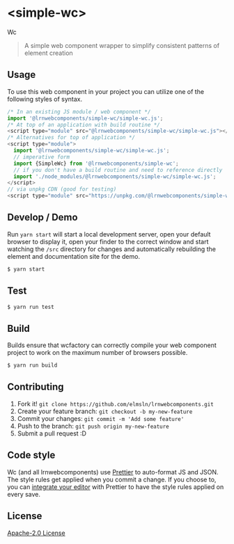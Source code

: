 # &lt;simple-wc&gt;

Wc
> A simple web component wrapper to simplify consistent patterns of element creation

## Usage
To use this web component in your project you can utilize one of the following styles of syntax.

```js
/* In an existing JS module / web component */
import '@lrnwebcomponents/simple-wc/simple-wc.js';
/* At top of an application with build routine */
<script type="module" src="@lrnwebcomponents/simple-wc/simple-wc.js"></script>
/* Alternatives for top of application */
<script type="module">
  import '@lrnwebcomponents/simple-wc/simple-wc.js';
  // imperative form
  import {SimpleWc} from '@lrnwebcomponents/simple-wc';
  // if you don't have a build routine and need to reference directly
  import './node_modules/@lrnwebcomponents/simple-wc/simple-wc.js';
</script>
// via unpkg CDN (good for testing)
<script type="module" src="https://unpkg.com/@lrnwebcomponents/simple-wc/simple-wc.js"></script>
```

## Develop / Demo
Run `yarn start` will start a local development server, open your default browser to display it, open your finder to the correct window and start watching the `/src` directory for changes and automatically rebuilding the element and documentation site for the demo.
```bash
$ yarn start
```

## Test

```bash
$ yarn run test
```

## Build
Builds ensure that wcfactory can correctly compile your web component project to
work on the maximum number of browsers possible.
```bash
$ yarn run build
```

## Contributing

1. Fork it! `git clone https://github.com/elmsln/lrnwebcomponents.git`
2. Create your feature branch: `git checkout -b my-new-feature`
3. Commit your changes: `git commit -m 'Add some feature'`
4. Push to the branch: `git push origin my-new-feature`
5. Submit a pull request :D

## Code style

Wc (and all lrnwebcomponents) use [Prettier][prettier] to auto-format JS and JSON.  The style rules get applied when you commit a change.  If you choose to, you can [integrate your editor][prettier-ed] with Prettier to have the style rules applied on every save.

[prettier]: https://github.com/prettier/prettier/
[prettier-ed]: https://github.com/prettier/prettier/#editor-integration
[polyserve]: https://github.com/Polymer/polyserve
[web-component-tester]: https://github.com/Polymer/web-component-tester

## License
[Apache-2.0 License](http://opensource.org/licenses/Apache-2.0)